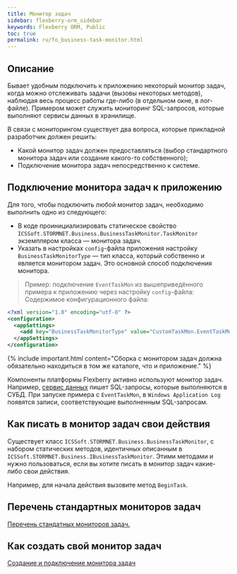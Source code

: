 ```yaml
---
title: Монитор задач
sidebar: flexberry-orm_sidebar
keywords: Flexberry ORM, Public
toc: true
permalink: ru/fo_business-task-monitor.html
---
```


## Описание

Бывает удобным подключить к приложению некоторый монитор задач, когда можно отслеживать задачи (вызовы некоторых методов), наблюдая весь процесс работы где-либо (в отдельном окне, в лог-файле). Примером может служить мониторинг SQL-запросов, которые выполняют сервисы данных в хранилище.

В связи с мониторингом существует два вопроса, которые прикладной разработчик должен решить:

* Какой монитор задач должен предоставляться (выбор стандартного монитора задач или создание какого-то собственного);
* Подключение монитора задач непосредственно к системе.

## Подключение монитора задач к приложению

Для того, чтобы подключить любой монитор задач, необходимо выполнить одно из следующего:

* В коде проинициализировать статическое свойство `ICSSoft.STORMNET.Business.BusinessTaskMonitor.TaskMonitor` экземпляром класса — монитора задач.
* Указать в настройках `config`-файла приложения настройку `BusinessTaskMonitorType` — тип класса, который собственно и является монитором задач. Это основной способ подключения монитора.

>Пример: подключение `EventTaskMon` из вышеприведённого примера к приложению через настройку `config`-файла:
Содержимое конфигурационного файла:

```xml
<?xml version="1.0" encoding="utf-8" ?>
<configuration>
  <appSettings>
    <add key="BusinessTaskMonitorType" value="CustomTaskMon.EventTaskMon, CustomTaskMon, Version=1.0.0.1, Culture=neutral, PublicKeyToken=null"/>
  </appSettings>
</configuration>
```

{% include important.html content="Сборка с монитором задач должна обязательно находиться в том же каталоге, что и приложение." %}

Компоненты платформы Flexberry активно используют монитор задач. Например, [сервис данных](fo_data-service.html) пишет SQL-запросы, которые выполняются в СУБД. При запуске примера с `EventTaskMon`, в `Windows Application Log` появятся записи, соответствующие выполненным SQL-запросам.

## Как писать в монитор задач свои действия

Существует класс `ICSSoft.STORMNET.Business.BusinessTaskMonitor`, с набором статических методов, идентичных описанным в `ICSSoft.STORMNET.Business.IBusinessTaskMonitor`. Этими методами и нужно пользоваться, если вы хотите писать в монитор задач какие-либо свои действия.

Например, для начала действия вызовите метод `BeginTask`.

## Перечень стандартных мониторов задач

[Перечень стандатных мониторов задач.](fo_business-task-monitors-in-orm.ru)

## Как создать свой монитор задач

[Создание и подключение монитора задач](fo_creating-connection-business-task-monitor.html)
